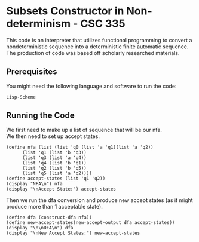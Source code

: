 # Subsets Constructor in Non-determinism - CSC 335
This code is an interpreter that utilizes functional programming to convert a nondeterministic sequence into a deterministic finite automatic sequence. The production of code was based off scholarly researched materials.

## Prerequisites
You might need the following language and software to run the code:
```
Lisp-Scheme
```

## Running the Code
We first need to make up a list of sequence that will be our nfa.  
We then need to set up accept states.
```
(define nfa (list (list 'q0 (list 'a 'q1)(list 'a 'q2))
      (list 'q1 (list 'b 'q3))
      (list 'q3 (list 'a 'q4))
      (list 'q4 (list 'b 'q1))
      (list 'q2 (list 'b 'q5))
      (list 'q5 (list 'a 'q2))))
(define accept-states (list 'q1 'q2))
(display "NFA\n") nfa
(display "\nAccept State:") accept-states
```
Then we run the dfa conversion and produce new accept states (as it might produce more than 1 acceptable state).
```
(define dfa (construct-dfa nfa))
(define new-accept-states(new-accept-output dfa accept-states))
(display "\n\nDFA\n") dfa
(display "\nNew Accept States:") new-accept-states
```
